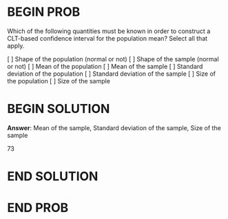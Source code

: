 # BEGIN PROB

Which of the following quantities must be known in order to construct a
CLT-based confidence interval for the population mean? Select all that
apply.

[ ] Shape of the population (normal or not)
[ ] Shape of the sample (normal or not)
[ ] Mean of the population
[ ] Mean of the sample
[ ] Standard deviation of the population
[ ] Standard deviation of the sample
[ ] Size of the population
[ ] Size of the sample

# BEGIN SOLUTION

**Answer**: Mean of the sample, Standard deviation of the sample, Size of the sample

<average>73</average>

# END SOLUTION

# END PROB